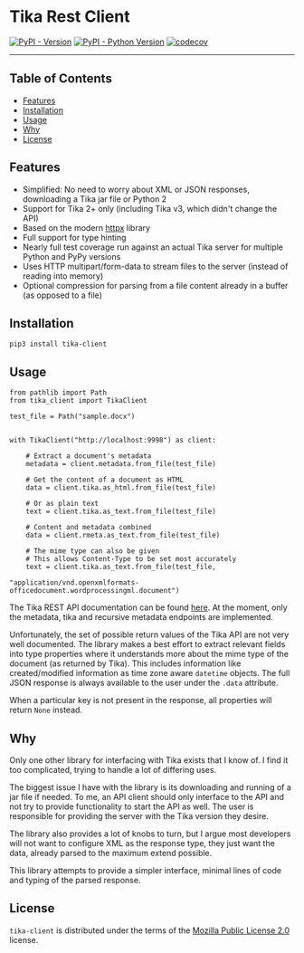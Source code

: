 # Tika Rest Client

[![PyPI - Version](https://img.shields.io/pypi/v/tika-client.svg)](https://pypi.org/project/tika-client)
[![PyPI - Python Version](https://img.shields.io/pypi/pyversions/tika-client.svg)](https://pypi.org/project/tika-client)
[![codecov](https://codecov.io/github/stumpylog/tika-client/branch/main/graph/badge.svg?token=PTESS6YUK5)](https://codecov.io/github/stumpylog/tika-client)

---

## Table of Contents

- [Features](#features)
- [Installation](#installation)
- [Usage](#usage)
- [Why](#why)
- [License](#license)

## Features

- Simplified: No need to worry about XML or JSON responses, downloading a Tika jar file or Python 2
- Support for Tika 2+ only (including Tika v3, which didn't change the API)
- Based on the modern [httpx](https://github.com/encode/httpx) library
- Full support for type hinting
- Nearly full test coverage run against an actual Tika server for multiple Python and PyPy versions
- Uses HTTP multipart/form-data to stream files to the server (instead of reading into memory)
- Optional compression for parsing from a file content already in a buffer (as opposed to a file)

## Installation

```console
pip3 install tika-client
```

## Usage

```python3
from pathlib import Path
from tika_client import TikaClient

test_file = Path("sample.docx")


with TikaClient("http://localhost:9998") as client:

    # Extract a document's metadata
    metadata = client.metadata.from_file(test_file)

    # Get the content of a document as HTML
    data = client.tika.as_html.from_file(test_file)

    # Or as plain text
    text = client.tika.as_text.from_file(test_file)

    # Content and metadata combined
    data = client.rmeta.as_text.from_file(test_file)

    # The mime type can also be given
    # This allows Content-Type to be set most accurately
    text = client.tika.as_text.from_file(test_file,
                                         "application/vnd.openxmlformats-officedocument.wordprocessingml.document")

```

The Tika REST API documentation can be found [here](https://cwiki.apache.org/confluence/display/TIKA/TikaServer).
At the moment, only the metadata, tika and recursive metadata endpoints are implemented.

Unfortunately, the set of possible return values of the Tika API are not very well documented. The library makes
a best effort to extract relevant fields into type properties where it understands more about the mime type
of the document (as returned by Tika). This includes information like created/modified information as time zone
aware `datetime` objects. The full JSON response is always available to the user under the `.data`
attribute.

When a particular key is not present in the response, all properties will return `None` instead.

## Why

Only one other library for interfacing with Tika exists that I know of. I find it too complicated, trying to handle
a lot of differing uses.

The biggest issue I have with the library is its downloading and running of a jar file if needed. To me, an
API client should only interface to the API and not try to provide functionality to start
the API as well. The user is responsible for providing the server with the Tika version they desire.

The library also provides a lot of knobs to turn, but I argue most developers will not want to configure XML as
the response type, they just want the data, already parsed to the maximum extend possible.

This library attempts to provide a simpler interface, minimal lines of code and typing of the parsed response.

## License

`tika-client` is distributed under the terms of the [Mozilla Public License 2.0](https://spdx.org/licenses/MPL-2.0.html) license.
